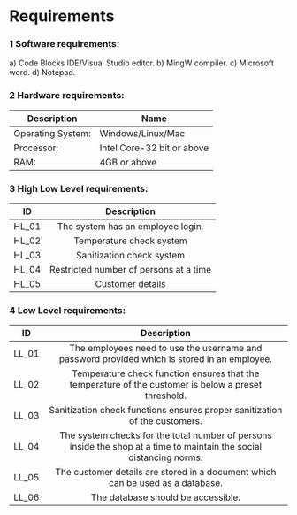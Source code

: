 # Requirements


### 1 Software requirements:

a) Code Blocks IDE/Visual Studio editor.
b) MingW compiler.
c) Microsoft word.
d) Notepad.

### 2 Hardware requirements:

|**Description** |**Name**|
| -------------|-------------| 
| Operating System: |Windows/Linux/Mac|
| Processor: |Intel Core-32 bit or above|
| RAM: |4GB or above|


### 3 High Low Level requirements:

| **ID**       | **Description**        | 
| -------------|:-------------:| 
|HL_01    | The system has an employee login. |  
|HL_02 | Temperature check system |   
|HL_03    | Sanitization check system |  
|HL_04 | Restricted number of persons at a time  | 
|HL_05 | Customer details|


### 4 Low Level requirements:
| **ID**       | **Description**        | 
| -------------|:-------------:| 
|LL_01    | The employees need to use the username and password provided which is stored in an employee. |  
|LL_02 | Temperature check function ensures that the temperature of the customer is below a preset threshold. |   
|LL_03    | Sanitization check functions ensures proper sanitization of the customers. |  
|LL_04 | The system checks for the total number of persons inside the shop at a time to maintain the social distancing norms. | 
|LL_05 | The customer details are stored in a document which can be used as a database. |
|LL_06 | The database should be accessible. |













